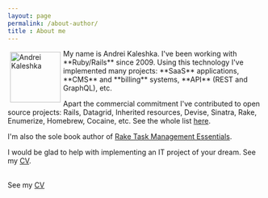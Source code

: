 ```yaml
---
layout: page
permalink: /about-author/
title : About me
---
```


<img src="/images/my_face.jpg" alt="Andrei Kaleshka" align="left" vspace="5" hspace="5" width="100"/>
My name is Andrei Kaleshka. I've been working with **Ruby/Rails** since 2009. Using this technology I've implemented many projects:
**SaaS** applications, **CMS** and **billing** systems, **API** (REST and GraphQL), etc.

Apart the commercial commitment I've contributed to open source projects:
Rails, Datagrid, Inherited resources, Devise, Sinatra, Rake, Enumerize, Homebrew, Cocaine, etc.
See the whole list [here](https://github.com/ka8725?tab=repositories).

I'm also the sole book author of [Rake Task Management Essentials](http://www.packtpub.com/rake-task-management-essentials/book).

I would be glad to help with implementing an IT project of your dream. See my [CV](/files/cv.pdf).

<br />


<object width="400" height="500" type="application/pdf" data="/files/cv.pdf?#zoom=85&scrollbar=0&toolbar=0&navpanes=1">
  See my <a href="/files/cv.pdf">CV</a>
</object>
